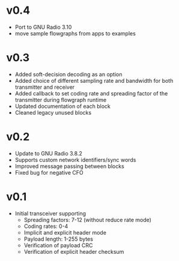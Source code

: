 # v0.4
- Port to GNU Radio 3.10
- move sample flowgraphs from apps to examples

# v0.3
- Added soft-decision decoding as an option
- Added choice of different sampling rate and bandwidth for both transmitter and receiver
- Added callback to set coding rate and spreading factor of the transmitter during flowgraph runtime
- Updated documentation of each block
- Cleaned legacy unused blocks

# v0.2
 - Update to GNU Radio 3.8.2
 - Supports custom network identifiers/sync words
 - Improved message passing between blocks
 - Fixed bug for negative CFO

# v0.1
- Initial transceiver supporting 
    - Spreading factors: 7-12 (without reduce rate mode)
    - Coding rates: 0-4
    - Implicit and explicit header mode
    - Payload length: 1-255 bytes
    - Verification of payload CRC
    - Verification of explicit header checksum

